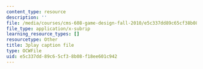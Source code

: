 ```yaml
---
content_type: resource
description: ''
file: /media/courses/cms-608-game-design-fall-2010/e5c337dd89c65cf38b08f18ee601c942_68571.vtt
file_type: application/x-subrip
learning_resource_types: []
resourcetype: Other
title: 3play caption file
type: OCWFile
uid: e5c337dd-89c6-5cf3-8b08-f18ee601c942
---
```


